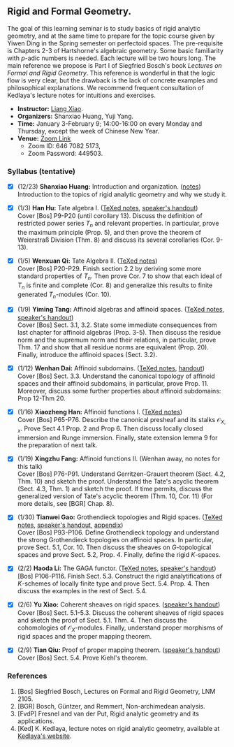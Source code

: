 <head>
    <script src="https://cdn.mathjax.org/mathjax/latest/MathJax.js?config=TeX-AMS-MML_HTMLorMML" type="text/javascript"></script>
    <script type="text/x-mathjax-config">
        MathJax.Hub.Config({
            tex2jax: {
            skipTags: ['script', 'noscript', 'style', 'textarea', 'pre'],
            inlineMath: [['$','$']]
            }
        });
    </script>
</head>


## Rigid and Formal Geometry.

The goal of this learning seminar is to study basics of rigid analytic geometry, and at the same time to prepare for the topic course given by Yiwen Ding in the Spring semester on perfectoid spaces. The pre-requisite is Chapters 2-3 of Hartshorne's algebraic geometry. Some basic familiarity with $p$-adic numbers is needed. Each lecture will be two hours long. The main reference we propose is Part I of Siegfried Bosch's book _Lectures on Formal and Rigid Geometry_. This reference is wonderful in that the logic flow is very clear, but the drawback is the lack of concrete examples and philosophical explanations. We recommend frequent consultation of Kedlaya's lecture notes for intuitions and exercises.
- **Instructor:** [Liang Xiao](https://bicmr.pku.edu.cn/~lxiao/index.htm).
- **Organizers:** Shanxiao Huang, Yuji Yang. 
- **Time:** January 3-February 9; 14:00-16:00 on every Monday and Thursday, except the week of Chinese New Year. 
- **Venue:** [Zoom Link](https://wwu.zoom.us/j/64670825173?pwd=b3lIRGpLOHowM0RMWmd2bjllV01IQT09)
  - Zoom ID: 646 7082 5173,
  - Zoom Password: 449503.


### Syllabus (tentative)

- [x] (12/23) **Shanxiao Huang:** Introduction and organization. ([notes](././0.pdf)) <br/>
  Introduction to the topics of rigid analytic geometry and why we study it.
- [x] (1/3) **Han Hu:** Tate algebra I. ([TeXed notes](././1-2.pdf), [speaker's handout](././1.pdf)) <br/>
  Cover [Bos] P9-P20 (until corollary 13). Discuss the definition of restricted power series $T_n$ and relevant properties. In particular, prove the maximum principle (Prop. 5), and then prove the theorem of Weierstraß Division (Thm. 8) and discuss its several corollaries (Cor. 9-13).
- [x] (1/5) **Wenxuan Qi:** Tate Algebra II. ([TeXed notes](././1-2.pdf)) <br/>
  Cover [Bos] P20-P29. Finish section 2.2 by deriving some more standard properties of $T_n$. Then prove Cor. 7 to show that each ideal of $T_n$ is finite and complete (Cor. 8) and generalize this results to finite generated $T_n$-modules (Cor. 10).
- [x] (1/9) **Yiming Tang:** Affinoid algebras and affinoid spaces. ([TeXed notes](././3-4.pdf), [speaker's handout](././3.pdf)) <br/>
  Cover [Bos] Sect. 3.1, 3.2. State some immediate consequences from last chapter for affinoid algebras (Prop. 3-5). Then discuss the residue norm and the supremum norm and their relations, in particular, prove Thm. 17 and show that all residue norms are equivalent (Prop. 20). Finally, introduce the affinoid spaces (Sect. 3.2).
- [x] (1/12) **Wenhan Dai:** Affinoid subdomains. ([TeXed notes](././3-4.pdf), [handout](././4.pdf)) <br/>
  Cover [Bos] Sect. 3.3. Understand the canonical topology of affinoid spaces and their affinoid subdomains, in particular, prove Prop. 11. Moreover, discuss some further properties about affinoid subdomains: Prop 12-Thm 20.
- [x] (1/16) **Xiaozheng Han:** Affinoid functions I. ([TeXed notes](././5.pdf)) <br/>
  Cover [Bos] P65-P76. Describe the canonical presheaf and its stalks $\mathcal{O}_{X,x}$. Prove Sect 4.1 Prop. 2 and Prop 6. Then discuss locally closed immersion and Runge immersion. Finally, state extension lemma 9 for the preparation of next talk.
- [x] (1/19) **Xingzhu Fang:** Affinoid functions II. (Wenhan away, no notes for this talk) <br/>
  Cover [Bos] P76-P91. Understand Gerritzen-Grauert theorem (Sect. 4.2, Thm. 10) and sketch the proof. Understand the Tate's acyclic theorem (Sect. 4.3, Thm. 1) and sketch the proof. If time permits, discuss the generalized version of Tate's acyclic theorem (Thm. 10, Cor. 11) (For more details, see [BGR] Chap. 8).
- [x] (1/30) **Tianwei Gao:** Grothendieck topologies and Rigid spaces. ([TeXed notes](././7-8.pdf), [speaker's handout](././7a.pdf), [appendix](././7b.pdf)) <br/>
  Cover [Bos] P93-P106. Define Grothendieck topology and understand the strong Grothendieck topologies on affinoid spaces. In particular, prove Sect. 5.1, Cor. 10. Then discuss the sheaves on $G$-topological spaces and prove Sect. 5.2, Prop. 4. Finally, define the rigid $K$-spaces.
- [x] (2/2) **Haoda Li:** The GAGA functor. ([TeXed notes](././7-8.pdf), [speaker's handout](././8.pdf)) <br/>
  [Bos] P106-P116. Finish Sect. 5.3. Construct the rigid analytifications of $K$-schemes of locally finite type and prove Sect. 5.4. Prop. 4. Then discuss the examples in the rest of Sect. 5.4.
- [x] (2/6) **Yu Xiao:** Coherent sheaves on rigid spaces. ([speaker's handout](././9.pdf)) <br/>
  Cover [Bos] Sect. 5.1-5.3. Discuss the coherent sheaves of rigid spaces and sketch the proof of Sect. 5.1. Thm. 4. Then discuss the cohomologies of $\mathcal{O}_X$-modules. Finally, understand proper morphisms of rigid spaces and the proper mapping theorem.
- [x] (2/9) **Tian Qiu:** Proof of proper mapping theorem. ([speaker's handout](././10.pdf)) <br/>
  Cover [Bos] Sect. 5.4. Prove Kiehl's theorem.
  

### References
1. [Bos] Siegfried Bosch, Lectures on Formal and Rigid Geometry, LNM 2105.
2. [BGR] Bosch, Güntzer, and Remmert, Non-archimedean analysis.
3. [FvdP] Fresnel and van der Put, Rigid analytic geometry and its applications.
4. [Ked] K. Kedlaya, lecture notes on rigid analytic geometry, available at [Kedlaya's website](https://kskedlaya.org/18.727/notes.html).